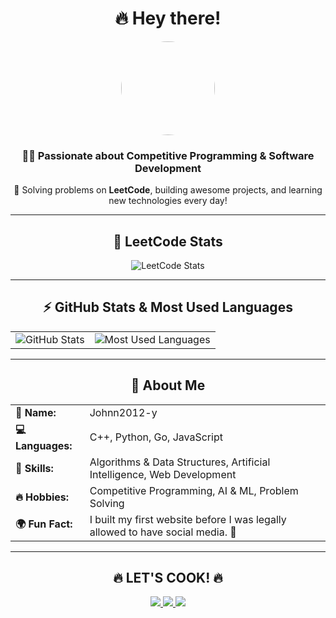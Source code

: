<h1 align="center">🔥 Hey there! </h1>

<div align="center">
  <img src="https://assets.leetcode.com/users/Johnn2012-y/avatar_1743607647.png" width="150" height="150" style="border-radius: 50%;">
  
  <h3>👨‍💻 Passionate about Competitive Programming & Software Development</h3>

  🚀 Solving problems on <b>LeetCode</b>, building awesome projects, and learning new technologies every day!
</div>

---

<h2 align="center">🚀 LeetCode Stats</h2>
<div align="center">
  <img src="https://leetcode-stats.vercel.app/api?username=Johnn2012-y&theme=dark" alt="LeetCode Stats">
</div>

---

<h2 align="center">⚡ GitHub Stats & Most Used Languages</h2>
<div align="center">
  <table>
    <tr>
      <td><img src="https://github-readme-stats.vercel.app/api?username=Johnn2012-y&show_icons=true&theme=dark" alt="GitHub Stats"></td>
      <td><img src="https://github-readme-stats.vercel.app/api/top-langs/?username=Johnn2012-y&layout=compact&theme=dark" alt="Most Used Languages"></td>
    </tr>
  </table>
</div>

---

<h2 align="center">📢 About Me</h2>
<div align="center">
  <table>
    <tr>
      <td><b>🚀 Name:</b></td>
      <td>Johnn2012-y</td>
    </tr>
    <tr>
      <td><b>💻 Languages:</b></td>
      <td>C++, Python, Go, JavaScript</td>
    </tr>
    <tr>
      <td><b>🧠 Skills:</b></td>
      <td>Algorithms & Data Structures, Artificial Intelligence, Web Development</td>
    </tr>
    <tr>
      <td><b>🔥 Hobbies:</b></td>
      <td>Competitive Programming, AI & ML, Problem Solving</td>
    </tr>
    <tr>
      <td><b>🌍 Fun Fact:</b></td>
      <td>I built my first website before I was legally allowed to have social media.</b> 🚀</td>
    </tr>
  </table>
</div>

---

<h2 align="center">🔥 LET'S COOK! 🔥</h2>

<p align="center">
  <a href="https://leetcode.com/Johnn2012-y/">
    <img src="https://img.shields.io/badge/LeetCode-FFA116?style=for-the-badge&logo=leetcode&logoColor=black">
  </a>
  <a href="https://www.linkedin.com/in/jan-juszczyk-838653346/">
    <img src="https://img.shields.io/badge/LinkedIn-0A66C2?style=for-the-badge&logo=linkedin&logoColor=white">
  </a>
  <a href="mailto:janjuszczyk5@gmail.com">
    <img src="https://img.shields.io/badge/Email-D14836?style=for-the-badge&logo=gmail&logoColor=white">
  </a>
</p>

